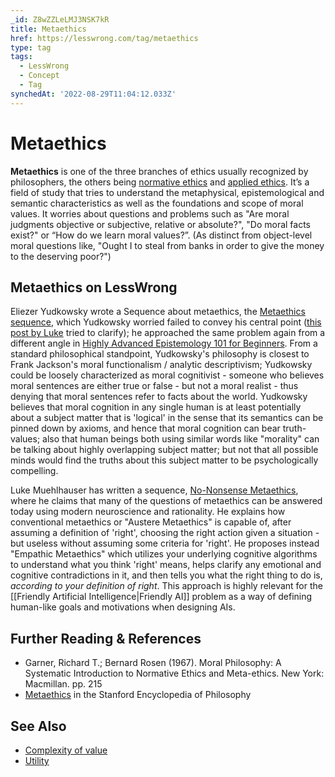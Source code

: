 ```yaml
---
_id: Z8wZZLeLMJ3NSK7kR
title: Metaethics
href: https://lesswrong.com/tag/metaethics
type: tag
tags:
  - LessWrong
  - Concept
  - Tag
synchedAt: '2022-08-29T11:04:12.033Z'
---
```

# Metaethics

**Metaethics** is one of the three branches of ethics usually recognized by philosophers, the others being [normative ethics](http://en.wikipedia.org/wiki/Normative_ethics) and [applied ethics](http://en.wikipedia.org/wiki/Applied_ethics). It’s a field of study that tries to understand the metaphysical, epistemological and semantic characteristics as well as the foundations and scope of moral values. It worries about questions and problems such as "Are moral judgments objective or subjective, relative or absolute?", "Do moral facts exist?" or “How do we learn moral values?”. (As distinct from object-level moral questions like, "Ought I to steal from banks in order to give the money to the deserving poor?")

## Metaethics on LessWrong

Eliezer Yudkowsky wrote a Sequence about metaethics, the [Metaethics sequence](https://www.lesswrong.com/s/W2fkmatEzyrmbbrDt), which Yudkowsky worried failed to convey his central point ([this post by Luke](https://www.lesswrong.com/posts/3R2vH2Ar5AbC9m8Qj/what-is-eliezer-yudkowsky-s-meta-ethical-theory) tried to clarify); he approached the same problem again from a different angle in [Highly Advanced Epistemology 101 for Beginners](https://www.lesswrong.com/s/SqFbMbtxGybdS2gRs). From a standard philosophical standpoint, Yudkowsky's philosophy is closest to Frank Jackson's moral functionalism / analytic descriptivism; Yudkowsky could be loosely characterized as moral cognitivist - someone who believes moral sentences are either true or false - but not a moral realist - thus denying that moral sentences refer to facts about the world. Yudkowsky believes that moral cognition in any single human is at least potentially about a subject matter that is 'logical' in the sense that its semantics can be pinned down by axioms, and hence that moral cognition can bear truth-values; also that human beings both using similar words like "morality" can be talking about highly overlapping subject matter; but not that all possible minds would find the truths about this subject matter to be psychologically compelling.

Luke Muehlhauser has written a sequence, [No-Nonsense Metaethics](https://www.lessestwrong.com/s/bQgRsy23biR52poMf), where he claims that many of the questions of metaethics can be answered today using modern neuroscience and rationality. He explains how conventional metaethics or "Austere Metaethics" is capable of, after assuming a definition of 'right', choosing the right action given a situation - but useless without assuming some criteria for 'right'. He proposes instead "Empathic Metaethics" which utilizes your underlying cognitive algorithms to understand what you think 'right' means, helps clarify any emotional and cognitive contradictions in it, and then tells you what the right thing to do is, *according to your definition of right*. This approach is highly relevant for the [[Friendly Artificial Intelligence|Friendly AI]] problem as a way of defining human-like goals and motivations when designing AIs.

## Further Reading & References

- Garner, Richard T.; Bernard Rosen (1967). Moral Philosophy: A Systematic Introduction to Normative Ethics and Meta-ethics. New York: Macmillan. pp. 215
- [Metaethics](http://plato.stanford.edu/entries/metaethics/) in the Stanford Encyclopedia of Philosophy

## See Also

- [Complexity of value](https://lessestwrong.com/tag/complexity-of-value)
- [Utility](https://lessestwrong.com/tag/utility)